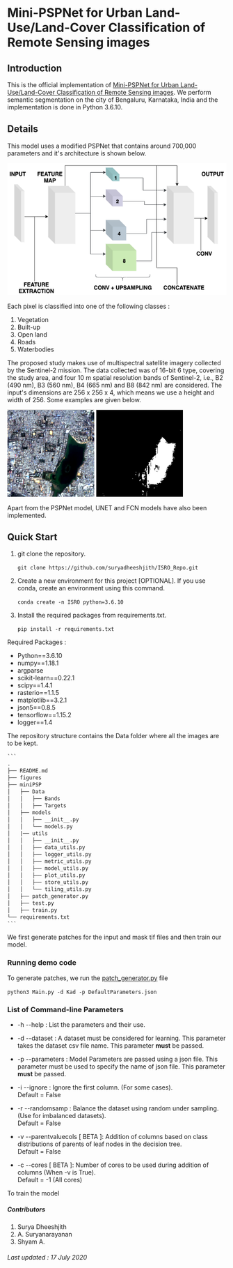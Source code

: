 
# Mini-PSPNet for Urban Land-Use/Land-Cover Classification of Remote Sensing images

## Introduction

This is the official implementation of [Mini-PSPNet for Urban Land-Use/Land-Cover Classification of Remote Sensing images](). We perform semantic segmentation on the city of Bengaluru, Karnataka, India and the implementation is done in Python 3.6.10.


## Details

This model uses a modified PSPNet that contains around 700,000 parameters and it's architecture is shown below.

<img src="figures/Architecture.png" alt="Architecture" width =600>

Each pixel is classified into one of the following classes :
1. Vegetation
2. Built-up
3. Open land
4. Roads
5. Waterbodies

The proposed study makes use of multispectral satellite imagery collected by the Sentinel-2 mission. The data collected was of 16-bit 6 type, covering the study area, and four 10 m spatial resolution bands of Sentinel-2, i.e., B2 (490 nm), B3 (560 nm), B4 (665 nm) and B8 (842 nm) are considered. The input's dimensions are 256 x 256 x 4, which means we use a height and width of 256. Some examples are given below.

<img src="figures/WaterbodiesImage.PNG" alt="Waterbodies Image" width =200>
<img src="figures/Waterbodies.PNG" alt="Waterbodies Mask" width =200>


Apart from the PSPNet model, UNET and FCN models have also been implemented.


## Quick Start

1. git clone the repository.

    ```git clone https://github.com/suryadheeshjith/ISRO_Repo.git```

2. Create a new environment for this project [OPTIONAL]. If you use conda, create an environment using this command.

    ```conda create -n ISRO python=3.6.10```

3. Install the required packages from requirements.txt.

    ```pip install -r requirements.txt```


Required Packages :

* Python==3.6.10
* numpy==1.18.1
* argparse
* scikit-learn==0.22.1
* scipy==1.4.1
* rasterio==1.1.5
* matplotlib==3.2.1
* json5==0.8.5
* tensorflow==1.15.2
* logger==1.4


The repository structure contains the Data folder where all the images are to be kept.


    ```
    .
    ├── README.md
    ├── figures
    ├── miniPSP
    │   ├── Data
    │   │   ├── Bands
    │   │   ├── Targets
    │   ├── models
    │   │   ├── __init__.py
    │   │   └── models.py
    │   |── utils
    │   │   ├── __init__.py
    │   │   ├── data_utils.py
    │   │   ├── logger_utils.py
    │   │   ├── metric_utils.py
    │   │   ├── model_utils.py
    │   │   ├── plot_utils.py
    │   │   ├── store_utils.py
    │   │   └── tiling_utils.py
    │   ├── patch_generator.py
    │   ├── test.py
    │   ├── train.py
    └── requirements.txt
    ```

We first generate patches for the input and mask tif files and then train our model.


### Running demo code

To generate patches, we run the [patch_generator.py]() file

```python3 Main.py -d Kad -p DefaultParameters.json```

### List of Command-line Parameters

* -h --help : List the parameters and their use.

* -d --dataset : A dataset must be considered for learning. This parameter takes the dataset csv file name. This parameter **must** be passed.    

* -p --parameters : Model Parameters are passed using a json file. This parameter must be used to specify the name of json file. This parameter **must** be passed.  

* -i --ignore : Ignore the first column. (For some cases).  
                Default = False

* -r --randomsamp : Balance the dataset using random under sampling. (Use for imbalanced datasets).   
                    Default = False

* -v --parentvaluecols [ BETA ]: Addition of columns based on class distributions of parents of leaf nodes in the decision tree.    
                                Default = False

* -c --cores [ BETA ]: Number of cores to be used during addition of columns (When -v is True).    
                         Default = -1 (All cores)

To train the model



##### Contributors

1. Surya Dheeshjith
2. A. Suryanarayanan
3. Shyam A.

###### Last updated : 17 July 2020

